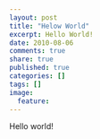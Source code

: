 ```yaml
---
layout: post
title: "Helow World"
excerpt: Hello World!
date: 2010-08-06
comments: true
share: true
published: true
categories: []
tags: []
image:
  feature:
---
```


Hello world!
